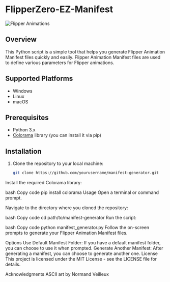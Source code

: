 # FlipperZero-EZ-Manifest

![Flipper Animations](link_to_image.png)

## Overview

This Python script is a simple tool that helps you generate Flipper Animation Manifest files quickly and easily. Flipper Animation Manifest files are used to define various parameters for Flipper animations.

## Supported Platforms

- Windows
- Linux
- macOS

## Prerequisites

- Python 3.x
- [Colorama](https://pypi.org/project/colorama/) library (you can install it via pip)

## Installation

1. Clone the repository to your local machine:

   ```bash
   git clone https://github.com/yourusername/manifest-generator.git
Install the required Colorama library:

bash
Copy code
pip install colorama
Usage
Open a terminal or command prompt.

Navigate to the directory where you cloned the repository:

bash
Copy code
cd path/to/manifest-generator
Run the script:

bash
Copy code
python manifest_generator.py
Follow the on-screen prompts to generate your Flipper Animation Manifest files.

Options
Use Default Manifest Folder: If you have a default manifest folder, you can choose to use it when prompted.
Generate Another Manifest: After generating a manifest, you can choose to generate another one.
License
This project is licensed under the MIT License - see the LICENSE file for details.

Acknowledgments
ASCII art by Normand Veilleux
